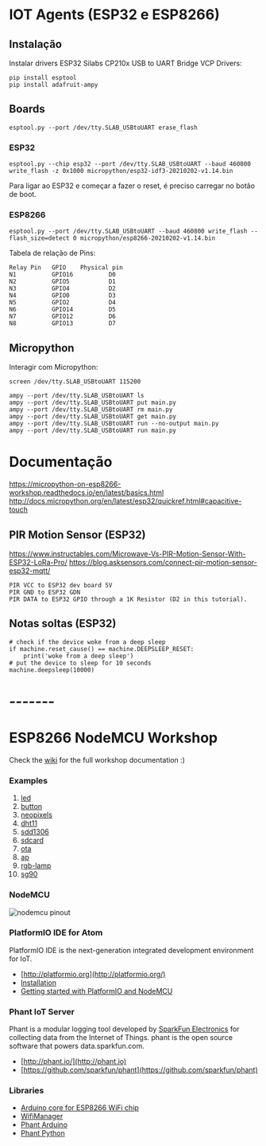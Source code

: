 # IOT Agents (ESP32 e ESP8266)

## Instalação

Instalar drivers ESP32 Silabs CP210x USB to UART Bridge VCP Drivers:

    pip install esptool
    pip install adafruit-ampy

## Boards

    esptool.py --port /dev/tty.SLAB_USBtoUART erase_flash

### ESP32

    esptool.py --chip esp32 --port /dev/tty.SLAB_USBtoUART --baud 460800 write_flash -z 0x1000 micropython/esp32-idf3-20210202-v1.14.bin

Para ligar ao ESP32 e começar a fazer o reset, é preciso carregar no botão de boot.

### ESP8266

    esptool.py --port /dev/tty.SLAB_USBtoUART --baud 460800 write_flash --flash_size=detect 0 micropython/esp8266-20210202-v1.14.bin

Tabela de relação de Pins:

    Relay Pin	GPIO	Physical pin
    N1 			GPIO16 			D0
    N2 			GPIO5 			D1
    N3 			GPIO4 			D2
    N4 			GPIO0 			D3
    N5 			GPIO2 			D4
    N6 			GPIO14 			D5
    N7 			GPIO12 			D6
    N8 			GPIO13 			D7

## Micropython

Interagir com Micropython:

    screen /dev/tty.SLAB_USBtoUART 115200

    ampy --port /dev/tty.SLAB_USBtoUART ls
    ampy --port /dev/tty.SLAB_USBtoUART put main.py
    ampy --port /dev/tty.SLAB_USBtoUART rm main.py
    ampy --port /dev/tty.SLAB_USBtoUART get main.py
    ampy --port /dev/tty.SLAB_USBtoUART run --no-output main.py
    ampy --port /dev/tty.SLAB_USBtoUART run main.py

# Documentação

https://micropython-on-esp8266-workshop.readthedocs.io/en/latest/basics.html
http://docs.micropython.org/en/latest/esp32/quickref.html#capacitive-touch

## PIR Motion Sensor (ESP32)

https://www.instructables.com/Microwave-Vs-PIR-Motion-Sensor-With-ESP32-LoRa-Pro/
https://blog.asksensors.com/connect-pir-motion-sensor-esp32-mqtt/

    PIR VCC to ESP32 dev board 5V
    PIR GND to ESP32 GDN
    PIR DATA to ESP32 GPIO through a 1K Resistor (D2 in this tutorial).

## Notas soltas (ESP32)

    # check if the device woke from a deep sleep
    if machine.reset_cause() == machine.DEEPSLEEP_RESET:
        print('woke from a deep sleep')
    # put the device to sleep for 10 seconds
    machine.deepsleep(10000)

# -------

# ESP8266 NodeMCU Workshop

Check the [wiki](https://github.com/lvidarte/esp8266/wiki) for the full workshop documentation :)

### Examples

1. [led](https://github.com/lvidarte/esp8266/tree/master/examples/led)
2. [button](https://github.com/lvidarte/esp8266/tree/master/examples/button)
3. [neopixels](https://github.com/lvidarte/esp8266/tree/master/examples/neopixels)
4. [dht11](https://github.com/lvidarte/esp8266/tree/master/examples/dht11)
5. [sdd1306](https://github.com/lvidarte/esp8266/tree/master/examples/sdd1306)
6. [sdcard](https://github.com/lvidarte/esp8266/tree/master/examples/sdcard)
7. [ota](https://github.com/lvidarte/esp8266/tree/master/examples/ota)
8. [ap](https://github.com/lvidarte/esp8266/tree/master/examples/ap)
9. [rgb-lamp](https://github.com/lvidarte/esp8266/tree/master/examples/rgb-lamp)
10. [sg90](https://github.com/lvidarte/esp8266/tree/master/examples/sg90)

### NodeMCU

![nodemcu pinout](https://raw.githubusercontent.com/lvidarte/esp8266/master/nodemcu_pins.png)

### PlatformIO IDE for Atom

PlatformIO IDE is the next-generation integrated development environment for IoT.

-   [http://platformio.org](http://platformio.org/)
-   [Installation](http://docs.platformio.org/en/latest/ide/atom.html#installation)
-   [Getting started with PlatformIO and NodeMCU](https://www.losant.com/blog/getting-started-with-platformio-esp8266-nodemcu)

### Phant IoT Server

Phant is a modular logging tool developed by [SparkFun Electronics](https://www.sparkfun.com/) for collecting data from the Internet of Things. phant is the open source software that powers data.sparkfun.com.

-   [http://phant.io/](http://phant.io)
-   [https://github.com/sparkfun/phant](https://github.com/sparkfun/phant)

### Libraries

-   [Arduino core for ESP8266 WiFi chip](https://github.com/esp8266/Arduino)
-   [WifiManager](https://github.com/tzapu/WiFiManager)
-   [Phant Arduino](https://github.com/sparkfun/phant-arduino)
-   [Phant Python](https://github.com/matze/python-phant)
